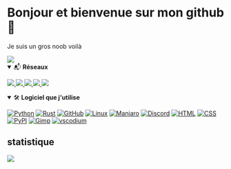 <h1> Bonjour et bienvenue sur mon github 👋 </h1>

 Je suis un gros noob voilà


 <img src="https://cdn.discordapp.com/attachments/791016859004567594/800645282806104084/miniGif_20210118093813.gif"> 
</details>
<details open>
<summary>📬 <b> Réseaux </b></summary>
<p>

<a href="mailto:pinokaille@protonmail.com" target="_blank">
  <img src="https://img.shields.io/badge/protonmail-5b5b8d?style=for-the-badge&logo=protonmail&logoColor=white" />
</a>
<a href="https://github.com/Pinokaille" target="_blank">
  <img src="https://img.shields.io/badge/GITHUB-181717?style=for-the-badge&logo=github" />
</a>
<a href="https://discord.gg/gcZcmU4TcD" target="_blank">
  <img src="https://img.shields.io/badge/DISCORD-7289DA?style=for-the-badge&logo=discord&logoColor=white" />
</a>
<a href="https://twitter.com/pinokaille" target="_blank" href="https://twitter.com/TrustedMercury">
  <img src="https://img.shields.io/badge/TWITTER-1DA1F2?style=for-the-badge&logo=twitter&logoColor=white" />
</a>
<a href="https://pinokaille.com" target="_blank">
  <img src="https://img.shields.io/badge/TWITTER-yellow?style=for-the-badge&logo=html5&logoColor=white" />
</a>

</p>
</details>

<details open>
<summary>🛠 <b>Logiciel que j'utilise</b></summary>
<p>

[![Python](https://img.shields.io/badge/Python-3776AB?style=for-the-badge&logo=python&logoColor=white)]()
[![Rust](https://img.shields.io/badge/-rust-f74b00?style=for-the-badge&logo=rust&logoColor=black)]()
[![GitHub](https://img.shields.io/badge/GitHub-181717?style=for-the-badge&logo=GitHub&logoColor=white)]()
[![Linux](https://img.shields.io/badge/Linux-black?style=for-the-badge&logo=linux&logoColor=white)]()
[![Manjaro](https://img.shields.io/badge/manjaro-GREEN?style=for-the-badge&logo=Manjaro&logoColor=white)]()
[![Discord](https://img.shields.io/badge/Discord-7289DA?style=for-the-badge&logo=Discord&logoColor=white)]() 
[![HTML](https://img.shields.io/badge/HTML-E34F26?style=for-the-badge&logo=html5&logoColor=white)]()
[![CSS](https://img.shields.io/badge/CSS-1572B6?style=for-the-badge&logo=css3&logoColor=white)]()
[![PyPI](https://img.shields.io/badge/PyPI-3775A9?style=for-the-badge&logo=PyPI&logoColor=white)]()
[![Gimp](https://img.shields.io/badge/Gimp-31A8FF?style=for-the-badge&logo=Gimp&logoColor=white)]()
[![vscodium](https://img.shields.io/badge/vscodium-31A8FF?style=for-the-badge&logo=visual-studio-code&logoColor=white)]()

</p>
</details>


</p>
</details>



<h2>statistique</h2>
<img src="https://github-readme-stats.vercel.app/api/top-langs/?username=Pinokaille&layout=compact&theme=dark"> </p>
